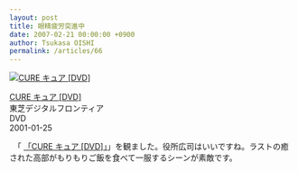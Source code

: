 ```yaml
---
layout: post
title: 眼精疲労突進中
date: 2007-02-21 00:00:00 +0900
author: Tsukasa OISHI
permalink: /articles/66
---
```



 [![CURE キュア [DVD]](https://images-na.ssl-images-amazon.com/images/I/4166ERHW0YL._SL160_.jpg "CURE キュア [DVD]")](http://www.amazon.co.jp/CURE-%E3%82%AD%E3%83%A5%E3%82%A2-DVD-%E5%BD%B9%E6%89%80%E5%BA%83%E5%8F%B8/dp/B00005HSIR%3FSubscriptionId%3DAKIAIKJECTBTL3JTYTKA%26tag%3Dkaeruspoon-22%26linkCode%3Dxm2%26camp%3D2025%26creative%3D165953%26creativeASIN%3DB00005HSIR)  

 [CURE キュア [DVD]](http://www.amazon.co.jp/CURE-%E3%82%AD%E3%83%A5%E3%82%A2-DVD-%E5%BD%B9%E6%89%80%E5%BA%83%E5%8F%B8/dp/B00005HSIR%3FSubscriptionId%3DAKIAIKJECTBTL3JTYTKA%26tag%3Dkaeruspoon-22%26linkCode%3Dxm2%26camp%3D2025%26creative%3D165953%26creativeASIN%3DB00005HSIR)  
東芝デジタルフロンティア  
DVD  
2001-01-25  

　「 [「CURE キュア [DVD]」](http://www.amazon.co.jp/CURE-%E3%82%AD%E3%83%A5%E3%82%A2-DVD-%E5%BD%B9%E6%89%80%E5%BA%83%E5%8F%B8/dp/B00005HSIR%3FSubscriptionId%3DAKIAIKJECTBTL3JTYTKA%26tag%3Dkaeruspoon-22%26linkCode%3Dxm2%26camp%3D2025%26creative%3D165953%26creativeASIN%3DB00005HSIR)」を観ました。役所広司はいいですね。ラストの癒された高部がもりもりご飯を食べて一服するシーンが素敵です。  
